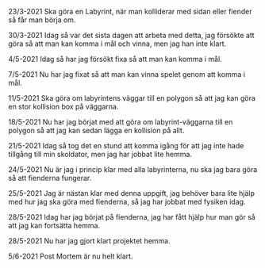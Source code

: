 23/3-2021
Ska göra en Labyrint, när man kolliderar med sidan eller fiender så får man börja om.

30/3-2021
Idag så var det sista dagen att arbeta med detta, jag försökte att göra så att man kan komma i mål och vinna, men jag han inte klart.

4/5-2021
Idag så har jag försökt fixa så att man kan komma i mål.

7/5-2021
Nu har jag fixat så att man kan vinna spelet genom att komma i mål.

11/5-2021
Ska göra om labyrintens väggar till en polygon så att jag kan göra en stor kollision box på väggarna.

18/5-2021
Nu har jag börjat med att göra om labyrint-väggarna till en polygon så att jag kan sedan lägga en kollision på allt.

21/5-2021
Idag så tog det en stund att komma igång för att jag inte hade tillgång till min skoldator, men jag har jobbat lite hemma.

24/5-2021
Nu är jag i princip klar med alla labyrinterna, nu ska jag bara göra så att fienderna fungerar.

25/5-2021
Jag är nästan klar med denna uppgift, jag behöver bara lite hjälp med hur jag ska göra med fienderna, så jag har jobbat med fysiken idag.

28/5-2021
Idag har jag börjat på fienderna, jag har fått hjälp hur man gör så att jag kan fortsätta hemma.

28/5-2021
Nu har jag gjort klart projektet hemma.

5/6-2021
Post Mortem är nu helt klart.